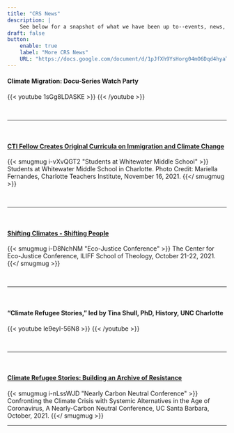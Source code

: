 ```yaml
---
title: "CRS News"
description: |
    See below for a snapshot of what we have been up to--events, news, conference presentations, and more! [Click here](https://climaterefugeestories.substack.com) to sign up for our email newsletter. View [All CRS News](https://docs.google.com/document/d/1pJfXh9YsHorg04mO6Dqd4hyaTRxTUlo6yhSZqU8g6VE/edit?usp=sharing).
draft: false
button: 
    enable: true
    label: "More CRS News"
    URL: "https://docs.google.com/document/d/1pJfXh9YsHorg04mO6Dqd4hyaTRxTUlo6yhSZqU8g6VE/edit?usp=sharing"
---
```


#### **Climate Migration: Docu-Series Watch Party**
{{< youtube 1sGg8LDASKE >}}
{{< /youtube >}}

&nbsp;  
  
---
&nbsp; 
#### [**CTI Fellow Creates Original Curricula on Immigration and Climate Change**](https://charlotteteachers.org/2021/11/cti-fellow-creates-curricula-on-immigration-and-climate-change/)

{{< smugmug i-vXvQGT2 "Students at Whitewater Middle School" >}}
Students at Whitewater Middle School in Charlotte. Photo Credit: Mariella Fernandes, Charlotte Teachers Institute, November 16, 2021.
{{</ smugmug >}}

&nbsp;  
  
---
&nbsp; 

#### [**Shifting Climates - Shifting People**](https://www.iliff.edu/centerforecojustice/conference2021/)
{{< smugmug i-D8NchNM "Eco-Justice Conference" >}}
The Center for Eco-Justice Conference, ILIFF School of Theology, October 21-22, 2021.
{{</ smugmug >}}

&nbsp;  
  
---
&nbsp; 

#### **“Climate Refugee Stories,” led by Tina Shull, PhD, History, UNC Charlotte**
{{< youtube le9eyI-56N8 >}}
{{< /youtube >}}

&nbsp;  
  
---
&nbsp; 

#### [**Climate Refugee Stories: Building an Archive of Resistance**](https://ehc.english.ucsb.edu/?p=21016)
{{< smugmug i-nLssWJD "Nearly Carbon Neutral Conference" >}}
Confronting the Climate Crisis with Systemic Alternatives in the Age of Coronavirus, A Nearly-Carbon Neutral Conference, UC Santa Barbara, October, 2021.
{{</ smugmug >}}
&nbsp;  
  
---
